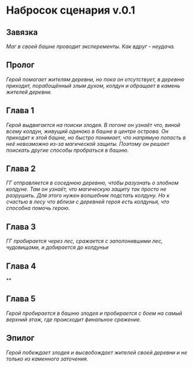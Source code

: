 # Набросок сценария v.0.1
## Завязка
_Маг в своей башне проводит эксперементы. Как вдруг - неудача._

## Пролог
_Герой помогает жителям деревни, но пока он отсутствует, в деревню приходит, порабощённый злым духом, колдун и обращает в камень жителей деревни._
## Глава 1
_Герой выдвигается на поиски злодея. В погоне он узнаёт что, виной всему колдун, живущий одиноко в башне в центре острова. Он приходит к этой башне, но быстро понимает, что напрямую попасть в неё невозможно из-за магической защиты. Поэтому он решает поискать другие способы пробраться в башню._
## Глава 2
_ГГ отправляется в соседнюю деревню, чтобы разузнать о злобном колдуне. Там он узнаёт, что магическую защиту так просто не разрушить. Для этого нужен волшебник подстать колдуну. Но к счастью в лесу что вблизи с деревней героя есть колдунья, что способна помочь герою._
## Глава 3
_ГГ пробирается через лес, сражается с заполонившими лес, чудовищами, и добирается до колдуньи_
## Глава 4
**
## Глава 5
_Герой пробирается в башню злодея и пробирается с боем на самый верхний этаж, где происходит финальное сражение._
## Эпилог
_Герой побеждает злодея и высвобождает жителей своей деревни и не только из каменного заточения._